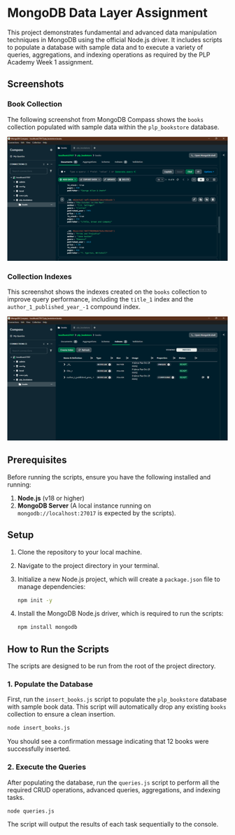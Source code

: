 # MongoDB Data Layer Assignment

This project demonstrates fundamental and advanced data manipulation techniques in MongoDB using the official Node.js driver. It includes scripts to populate a database with sample data and to execute a variety of queries, aggregations, and indexing operations as required by the PLP Academy Week 1 assignment.

## Screenshots

### Book Collection

The following screenshot from MongoDB Compass shows the `books` collection populated with sample data within the `plp_bookstore` database.

![Book Collection](./Assets/collection-screenshot.png)

### Collection Indexes

This screenshot shows the indexes created on the `books` collection to improve query performance, including the `title_1` index and the `author_1_published_year_-1` compound index.

![Collection Indexes](./Assets/indexes-screenshot.png)

## Prerequisites

Before running the scripts, ensure you have the following installed and running:

1.  **Node.js** (v18 or higher)
2.  **MongoDB Server** (A local instance running on `mongodb://localhost:27017` is expected by the scripts).

## Setup

1.  Clone the repository to your local machine.
2.  Navigate to the project directory in your terminal.
3.  Initialize a new Node.js project, which will create a `package.json` file to manage dependencies:

    ```bash
    npm init -y
    ```

4.  Install the MongoDB Node.js driver, which is required to run the scripts:

    ```bash
    npm install mongodb
    ```

## How to Run the Scripts

The scripts are designed to be run from the root of the project directory.

### 1. Populate the Database

First, run the `insert_books.js` script to populate the `plp_bookstore` database with sample book data. This script will automatically drop any existing `books` collection to ensure a clean insertion.

```bash
node insert_books.js
```

You should see a confirmation message indicating that 12 books were successfully inserted.

### 2. Execute the Queries

After populating the database, run the `queries.js` script to perform all the required CRUD operations, advanced queries, aggregations, and indexing tasks.

```bash
node queries.js
```

The script will output the results of each task sequentially to the console.
